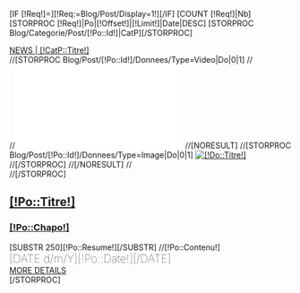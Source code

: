 [IF [!Req!]=][!Req:=Blog/Post/Display=1!][/IF]
[COUNT [!Req!]|Nb]
[STORPROC [!Req!]|Po|[!Offset!]|[!Limit!]|Date|DESC]
	[STORPROC Blog/Categorie/Post/[!Po::Id!]|CatP][/STORPROC]
	<div class="fone-item item-large element [!CatP::Url!] all" max-item="[!Nb!]">
		<div class="blog">
			<div class="category">
				<div class="cat-bloc">
					<a href="/[!Systeme::getMenu(Blog/Categorie)!]/[!CatP::Url!]">
						NEWS | [!CatP::Titre!] 
					</a>
				</div>
			</div>
			<div class="produits-inner ">
				//[STORPROC Blog/Post/[!Po::Id!]/Donnees/Type=Video|Do|0|1]
				//	<div class="Post-Aff">
						//<iframe width="auto" height="auto" src="[!Domaine!]/[!Do::Fichier!]" frameborder="0" ></iframe>
						//[NORESULT]
							//[STORPROC Blog/Post/[!Po::Id!]/Donnees/Type=Image|Do|0|1]
								<a href="/[!Systeme::getMenu(Blog/Categorie)!]/[!CatP::Url!]/Post/[!Po::Url!]"><img class="img-responsive" src="/[!Po::Fichier!].mini.570x350.jpg" alt="[!Do::Titre!]"/></a>
							//[/STORPROC]
						//[/NORESULT]
				//	</div>
				//[/STORPROC]
				<a href="/[!Systeme::getMenu(Blog/Categorie)!]/[!CatP::Url!]/Post/[!Po::Url!]"><div class="BlocCouleur BlocCouleur-[!CatP::Couleur!]">
					<h2>[!Po::Titre!]</h2>
					<h3>[!Po::Chapo!]</h3>
				</div></a>
				<div class="teaser-blog">
					<div class="teaser">
						<div class="texteaser"> 
							[SUBSTR 250][!Po::Resume!][/SUBSTR]
							//[!Po::Contenu!]
						</div>
						<div class="teaser-info">
							<div class="date" style="font-size:20px; font-weight:100;">[DATE d/m/Y][!Po::Date!][/DATE]</div>
							<div class="more-BlocCouleur-[!CatP::Couleur!]"><a href="/[!Systeme::getMenu(Blog/Categorie)!]/[!CatP::Url!]/Post/[!Po::Url!]">MORE DETAILS</a></div>
						</div>
					</div>
				</div>
			</div>
		</div>
	</div>
[/STORPROC]
